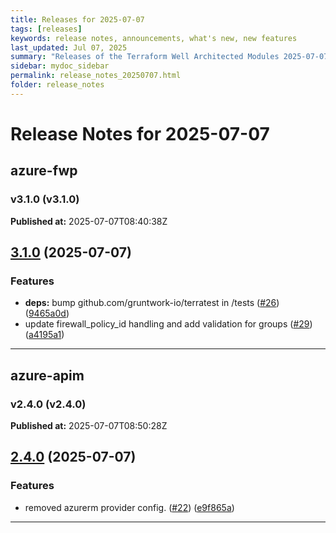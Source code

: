 ```yaml
---
title: Releases for 2025-07-07
tags: [releases]
keywords: release notes, announcements, what's new, new features
last_updated: Jul 07, 2025
summary: "Releases of the Terraform Well Architected Modules 2025-07-07"
sidebar: mydoc_sidebar
permalink: release_notes_20250707.html
folder: release_notes
---
```


# Release Notes for 2025-07-07

## azure-fwp
### v3.1.0 (v3.1.0)
**Published at:** 2025-07-07T08:40:38Z

## [3.1.0](https://github.com/CloudNationHQ/terraform-azure-fwp/compare/v3.0.0...v3.1.0) (2025-07-07)


### Features

* **deps:** bump github.com/gruntwork-io/terratest in /tests ([#26](https://github.com/CloudNationHQ/terraform-azure-fwp/issues/26)) ([9465a0d](https://github.com/CloudNationHQ/terraform-azure-fwp/commit/9465a0d946fcf4a87343e51de71481a1c69c743a))
* update firewall_policy_id handling and add validation for groups ([#29](https://github.com/CloudNationHQ/terraform-azure-fwp/issues/29)) ([a4195a1](https://github.com/CloudNationHQ/terraform-azure-fwp/commit/a4195a1f740727dc33ebe14056eefb96f3e12120))

---

## azure-apim
### v2.4.0 (v2.4.0)
**Published at:** 2025-07-07T08:50:28Z

## [2.4.0](https://github.com/CloudNationHQ/terraform-azure-apim/compare/v2.3.0...v2.4.0) (2025-07-07)


### Features

* removed azurerm provider config. ([#22](https://github.com/CloudNationHQ/terraform-azure-apim/issues/22)) ([e9f865a](https://github.com/CloudNationHQ/terraform-azure-apim/commit/e9f865a4f6e7645ec52b14ff12c5d5dcc4542432))

---

